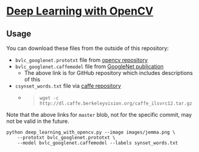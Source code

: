 # [Deep Learning with OpenCV](https://pyimagesearch.com/2017/08/21/deep-learning-with-opencv)

## Usage

You can download these files from the outside of this repository:

- `bvlc_googlenet.prototxt` file from [opencv repository](https://github.com/opencv/opencv_extra/blob/4.x/testdata/dnn/bvlc_googlenet.prototxt)
- `bvlc_googlenet.caffemodel` file from [GoogleNet publication](https://github.com/BVLC/caffe/blob/master/models/bvlc_googlenet/readme.md)
  - The above link is for GitHub repository which includes descriptions of this
- `csynset_words.txt` file via [caffe repository](https://github.com/BVLC/caffe/blob/master/data/ilsvrc12/get_ilsvrc_aux.sh)
  - >`wget -c http://dl.caffe.berkeleyvision.org/caffe_ilsvrc12.tar.gz`

Note that the above links for `master` blob, not for the specific commit,
may not be valid in the future.

```shell
python deep_learning_with_opencv.py --image images/jemma.png \
    --prototxt bvlc_googlenet.prototxt \
    --model bvlc_googlenet.caffemodel --labels synset_words.txt
```
